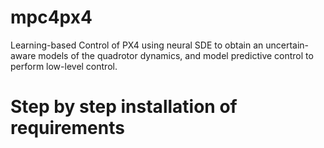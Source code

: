 # mpc4px4

Learning-based Control of PX4 using neural SDE to obtain an uncertain-aware models of the quadrotor dynamics, and model predictive control to perform low-level control.

# Step by step installation of requirements

